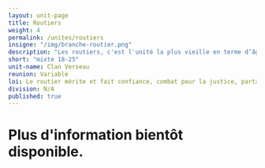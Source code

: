 ```yaml
---
layout: unit-page
title: Routiers
weight: 4
permalink: /unites/routiers
insigne: "/img/branche-routier.png"
description: "Les routiers, c'est l'unité la plus vieille en terme d’âge dans le parcours jeune. Ce sont de jeunes adultes qui se mettent au service de la communauté."
short: "mixte 18-25"
unit-name: Clan Verseau
reunion: Variable
loi: Le routier mérite et fait confiance, combat pour la justice, partage avec tous, est frère de tous, protège la vie, fait équipe, fait tout de son mieux, répand la joie, respecte le travail et est maître de lui-même.
division: N/A
published: true
---
```


# Plus d'information bientôt disponible.
